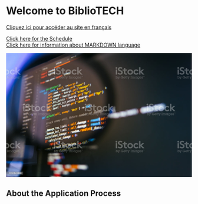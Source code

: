 # Welcome to BiblioTECH
[Cliquez ici pour accéder au site en français](/index-fr.md) <br>


[Click here for the Schedule](https://claraturp.github.io/Website_Test/schedule.html) <br>
[Click here for information about MARKDOWN language](https://claraturp.github.io/Website_Test/markdown.html)


![coding image](https://github.com/ClaraTurp/Website_Test/blob/gh-pages/assets/images/istockphoto-1291641896-1024x1024.jpg)

## About the Application Process

